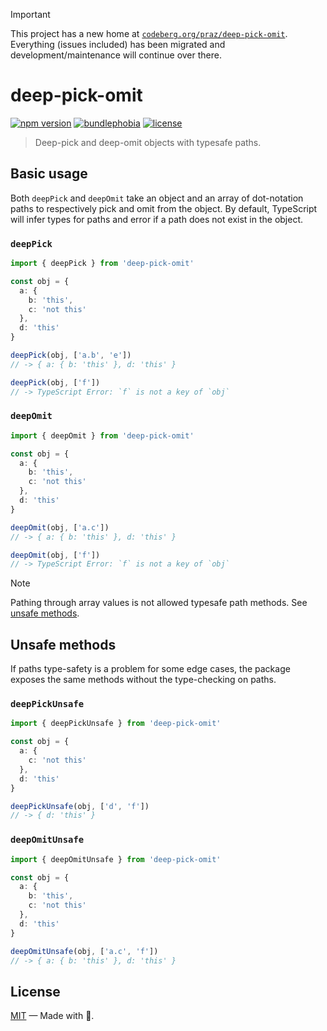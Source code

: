 > [!IMPORTANT]
> This project has a new home at [`codeberg.org/praz/deep-pick-omit`](https://codeberg.org/praz/deep-pick-omit/).
> Everything (issues included) has been migrated and development/maintenance will continue over there.

# deep-pick-omit

[![npm version][version-src]][version-href]
[![bundlephobia][bundle-src]][bundle-href]
[![license][license-src]][license-href]

> Deep-pick and deep-omit objects with typesafe paths.

## Basic usage

Both `deepPick` and `deepOmit` take an object and an array of dot-notation paths to respectively pick and omit from the object. By default, TypeScript will infer types for paths and error if a path does not exist in the object.

### `deepPick`

```typescript
import { deepPick } from 'deep-pick-omit'

const obj = {
  a: {
    b: 'this',
    c: 'not this'
  },
  d: 'this'
}

deepPick(obj, ['a.b', 'e'])
// -> { a: { b: 'this' }, d: 'this' }

deepPick(obj, ['f'])
// -> TypeScript Error: `f` is not a key of `obj`
```

### `deepOmit`

```typescript
import { deepOmit } from 'deep-pick-omit'

const obj = {
  a: {
    b: 'this',
    c: 'not this'
  },
  d: 'this'
}

deepOmit(obj, ['a.c'])
// -> { a: { b: 'this' }, d: 'this' }

deepOmit(obj, ['f'])
// -> TypeScript Error: `f` is not a key of `obj`
```

> [!NOTE]
> Pathing through array values is not allowed typesafe path methods. See [unsafe methods](#unsafe-methods).

## Unsafe methods

If paths type-safety is a problem for some edge cases, the package exposes the same methods without the type-checking on paths.

### `deepPickUnsafe`

```typescript
import { deepPickUnsafe } from 'deep-pick-omit'

const obj = {
  a: {
    c: 'not this'
  },
  d: 'this'
}

deepPickUnsafe(obj, ['d', 'f'])
// -> { d: 'this' }
```

### `deepOmitUnsafe`

```typescript
import { deepOmitUnsafe } from 'deep-pick-omit'

const obj = {
  a: {
    b: 'this',
    c: 'not this'
  },
  d: 'this'
}

deepOmitUnsafe(obj, ['a.c', 'f'])
// -> { a: { b: 'this' }, d: 'this' }
```

## License

[MIT](./LICENSE) — Made with 💖.

<!-- Badges -->

[version-src]: https://img.shields.io/npm/v/deep-pick-omit?style=flat-square&labelColor=313244&color=f38ba8
[version-href]: https://npmjs.com/package/deep-pick-omit
[bundle-src]: https://img.shields.io/bundlephobia/minzip/deep-pick-omit?style=flat-square&labelColor=313244&color=f38ba8
[bundle-href]: https://bundlephobia.com/result?p=deep-pick-omit
[license-src]: https://img.shields.io/github/license/prazdevs/deep-pick-omit?style=flat-square&labelColor=313244&color=f38ba8
[license-href]: https://github.com/prazdevs/deep-pick-omit/blob/main/LICENSE
